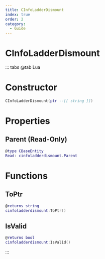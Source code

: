 ```yaml
---
title: CInfoLadderDismount
index: true
order: 2
category:
  - Guide
---
```


# CInfoLadderDismount

::: tabs
@tab Lua
# Constructor
```lua
CInfoLadderDismount(ptr --[[ string ]])
```
# Properties
## Parent (Read-Only)
```lua
@type CBaseEntity
Read: cinfoladderdismount.Parent
```
# Functions
## ToPtr
```lua
@returns string
cinfoladderdismount:ToPtr()
```
## IsValid
```lua
@returns bool
cinfoladderdismount:IsValid()
```

:::
